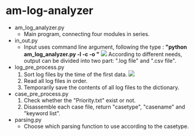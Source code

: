 # am-log-analyzer

- am_log_analyzer.py
    - Main program, connecting four modules in series.
- in_out.py
    - Input uses command line argument, following the type : 
    **"python am_log_analyzer.py -l <log address> -c <case address> -o <output address>"**
    ![](https://i.imgur.com/8KDevtO.png)
    According to different needs, output can be divided into two part: ".log file" and ".csv file".
- log_pre_process.py
    1. Sort log files by the time of the first data.
    ![](https://i.imgur.com/mhxF8jy.png)
    2. Read all log files in order.
    3. Temporarily save the contents of all log files to the dictionary.
- case_pre_process.py
    1. Check whether the "Priority.txt" exist or not.
    2. Disassemble each case file, return "casetype", "casename" and "keyword list".
- parsing.py
    - Choose which parsing function to use according to the casetype.
